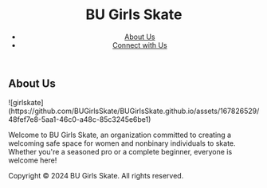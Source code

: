 <!DOCTYPE html>
<html lang="en">
<head>
    <meta charset="UTF-8">
    <meta name="viewport" content="width=device-width, initial-scale=1.0">
    <title>BU Girls Skate</title>
    <!-- Add links to your CSS framework or custom stylesheets here -->
    <link rel="stylesheet" href="styles.css">
</head>
<body>

<header>
    <h1>BU Girls Skate</h1>
    <nav>
        <ul>
            <li><a href="#about">About Us</a></li>
            <li><a href="https://instagram.com/bugirlsskate" target="_blank">Connect with Us</a></li>
        </ul>
    </nav>
</header>

<main>
    <section id="about">
        <h2>About Us</h2>
        ![girlskate](https://github.com/BUGirlsSkate/BUGirlsSkate.github.io/assets/167826529/48fef7e8-5aa1-46c0-a48c-85c3245e6be1)
        <p>Welcome to BU Girls Skate, an organization committed to creating a welcoming safe space for women and nonbinary individuals to skate. Whether you're a seasoned pro or a complete beginner, everyone is welcome here!</p>
</main>

<footer>
    <p>Copyright &copy; 2024 BU Girls Skate. All rights reserved.</p>
</footer>

</body>
</html>
